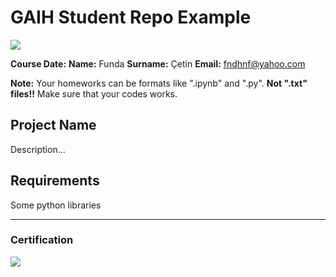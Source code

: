 # GAIH Student Repo Example
![](img/logo.png)

**Course Date:**
**Name:** Funda
**Surname:** Çetin
**Email:** fndhnf@yahoo.com  

**Note:** Your homeworks can be formats like ".ipynb" and ".py". **Not ".txt" files!!** Make sure that your codes works.  

## Project Name
Description...

## Requirements
Some python libraries

---

### Certification
![](img/certificate_ex.png)

